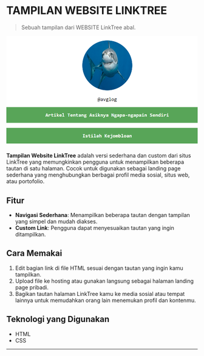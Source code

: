 # TAMPILAN WEBSITE LINKTREE

> Sebuah tampilan dari WEBSITE LinkTree abal.

<img src="linktree.png">

**Tampilan Website LinkTree** adalah versi sederhana dan custom dari situs LinkTree yang memungkinkan pengguna untuk menampilkan beberapa tautan di satu halaman. Cocok untuk digunakan sebagai landing page sederhana yang menghubungkan berbagai profil media sosial, situs web, atau portofolio.

## Fitur
- **Navigasi Sederhana**: Menampilkan beberapa tautan dengan tampilan yang simpel dan mudah diakses.
- **Custom Link**: Pengguna dapat menyesuaikan tautan yang ingin ditampilkan.

## Cara Memakai
1. Edit bagian link di file HTML sesuai dengan tautan yang ingin kamu tampilkan.
2. Upload file ke hosting atau gunakan langsung sebagai halaman landing page pribadi.
3. Bagikan tautan halaman LinkTree kamu ke media sosial atau tempat lainnya untuk memudahkan orang lain menemukan profil dan kontenmu.

## Teknologi yang Digunakan
- HTML
- CSS

---

